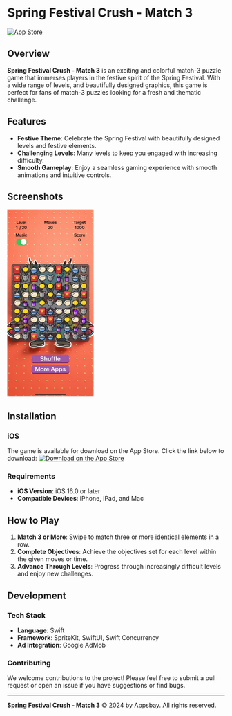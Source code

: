 # Spring Festival Crush - Match 3

[![App Store](https://img.shields.io/badge/App%20Store-Available-blue)](https://apps.apple.com/tw/app/spring-festival-crush-match-3/id1495828131?l=en)

## Overview

**Spring Festival Crush - Match 3** is an exciting and colorful match-3 puzzle game that immerses players in the festive spirit of the Spring Festival. With a wide range of levels, and beautifully designed graphics, this game is perfect for fans of match-3 puzzles looking for a fresh and thematic challenge.

## Features

- **Festive Theme**: Celebrate the Spring Festival with beautifully designed levels and festive elements.
- **Challenging Levels**: Many levels to keep you engaged with increasing difficulty.
- **Smooth Gameplay**: Enjoy a seamless gaming experience with smooth animations and intuitive controls.

## Screenshots

<img src="./screenshots/s1.webp" width="200">

## Installation

### iOS

The game is available for download on the App Store. Click the link below to download:
[![Download on the App Store](https://developer.apple.com/assets/elements/badges/download-on-the-app-store.svg)](https://apps.apple.com/tw/app/spring-festival-crush-match-3/id1495828131?l=en)



### Requirements

- **iOS Version**: iOS 16.0 or later
- **Compatible Devices**: iPhone, iPad, and Mac



## How to Play

1. **Match 3 or More**: Swipe to match three or more identical elements in a row.
2. **Complete Objectives**: Achieve the objectives set for each level within the given moves or time.
3. **Advance Through Levels**: Progress through increasingly difficult levels and enjoy new challenges.



## Development

### Tech Stack

- **Language**: Swift
- **Framework**: SpriteKit, SwiftUI, Swift Concurrency
- **Ad Integration**: Google AdMob

### Contributing

We welcome contributions to the project! Please feel free to submit a pull request or open an issue if you have suggestions or find bugs.

---

**Spring Festival Crush - Match 3** © 2024 by Appsbay. All rights reserved.
